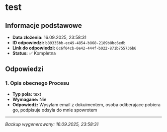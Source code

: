 # test

## Informacje podstawowe

- **Data złożenia:** 16.09.2025, 23:58:31
- **ID odpowiedzi:** `b89335bb-ec49-4854-b868-2189b8bc6edb`
- **Link do odpowiedzi:** `6c6f04cb-0e42-444f-b022-871b755736b6`
- **Status:** ✅ Kompletna

## Odpowiedzi

### 1. Opis obecnego Procesu

- **Typ pola:** text
- **Wymagane:** Nie
- **Odpowiedź:** Wysylam email z dokuimentem, osoba odiberajace pobiera go, podpisuje odsyla do mnie spowrotem

---

_Backup wygenerowany: 16.09.2025, 23:58:31_